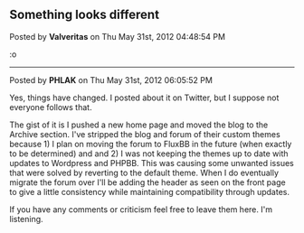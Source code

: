 ## Something looks different
Posted by **Valveritas** on Thu May 31st, 2012 04:48:54 PM

:o

--------------------------------------------------------------------------------

Posted by **PHLAK** on Thu May 31st, 2012 06:05:52 PM

Yes, things have changed.  I posted about it on Twitter, but I suppose not
everyone follows that.

The gist of it is I pushed a new home page and moved the blog to the Archive
section.  I've stripped the blog and forum of their custom themes because 1) I
plan on moving the forum to FluxBB in the future (when exactly to be determined)
and and 2) I was not keeping the themes up to date with updates to Wordpress and
PHPBB. This was causing some unwanted issues that were solved by reverting to
the default theme.  When I do eventually migrate the forum over I'll be adding
the header as seen on the front page to give a little consistency while
maintaining compatibility through updates.

If you have any comments or criticism feel free to leave them here.  I'm
listening.
